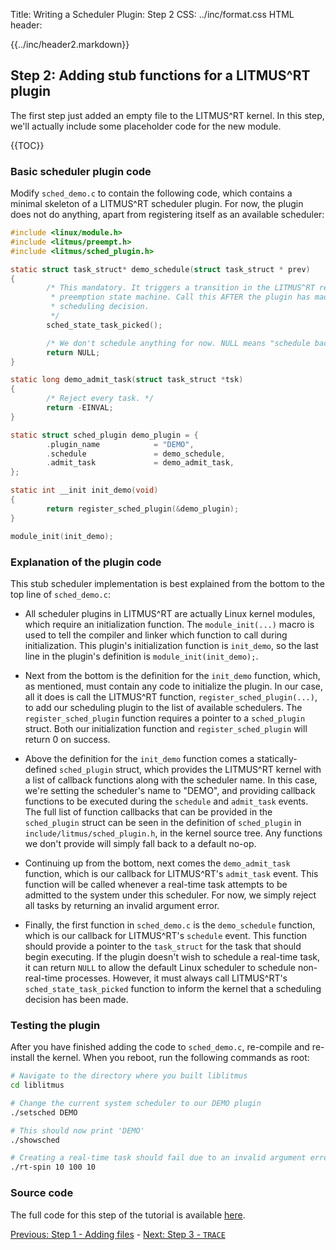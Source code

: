Title:  Writing a Scheduler Plugin: Step 2
CSS:    ../inc/format.css
HTML header:    <script type="text/javascript" src="https://cdn.mathjax.org/mathjax/latest/MathJax.js?config=TeX-AMS-MML_HTMLorMML"></script> <link rel="stylesheet" href="https://cdnjs.cloudflare.com/ajax/libs/highlight.js/9.10.0/styles/tomorrow-night.min.css"><script src="https://cdnjs.cloudflare.com/ajax/libs/highlight.js/9.10.0/highlight.min.js"></script>

{{../inc/header2.markdown}}

Step 2: Adding stub functions for a LITMUS^RT plugin
----------------------------------------------------

The first step just added an empty file to the LITMUS^RT kernel. In this step, we'll actually include some placeholder code for the new module.

{{TOC}}

### Basic scheduler plugin code

Modify `sched_demo.c` to contain the following code, which contains a minimal skeleton of a LITMUS^RT scheduler plugin. For now, the plugin does not do anything, apart from registering itself as an available scheduler:

```C
#include <linux/module.h>
#include <litmus/preempt.h>
#include <litmus/sched_plugin.h>

static struct task_struct* demo_schedule(struct task_struct * prev)
{
        /* This mandatory. It triggers a transition in the LITMUS^RT remote
         * preemption state machine. Call this AFTER the plugin has made a local
         * scheduling decision.
         */
        sched_state_task_picked();

        /* We don't schedule anything for now. NULL means "schedule background work". */
        return NULL;
}

static long demo_admit_task(struct task_struct *tsk)
{
        /* Reject every task. */
        return -EINVAL;
}

static struct sched_plugin demo_plugin = {
        .plugin_name            = "DEMO",
        .schedule               = demo_schedule,
        .admit_task             = demo_admit_task,
};

static int __init init_demo(void)
{
        return register_sched_plugin(&demo_plugin);
}

module_init(init_demo);
```

### Explanation of the plugin code

This stub scheduler implementation is best explained from the bottom to the top line of `sched_demo.c`:

 - All scheduler plugins in LITMUS^RT are actually Linux kernel modules, which require an initialization function. The `module_init(...)` macro is used to tell the compiler and linker which function to call during initialization. This plugin's initialization function is `init_demo`, so the last line in the plugin's definition is `module_init(init_demo);`.

 - Next from the bottom is the definition for the `init_demo` function, which, as mentioned, must contain any code to initialize the plugin. In our case, all it does is call the LITMUS^RT function, `register_sched_plugin(...)`, to add our scheduling plugin to the list of available schedulers. The `register_sched_plugin` function requires a pointer to a `sched_plugin` struct. Both our initialization function and `register_sched_plugin` will return 0 on success.

 - Above the definition for the `init_demo` function comes a statically-defined `sched_plugin` struct, which provides the LITMUS^RT kernel with a list of callback functions along with the scheduler name. In this case, we're setting the scheduler's name to "DEMO", and providing callback functions to be executed during the `schedule` and `admit_task` events. The full list of function callbacks that can be provided in the `sched_plugin` struct can be seen in the definition of `sched_plugin` in `include/litmus/sched_plugin.h`, in the kernel source tree. Any functions we don't provide will simply fall back to a default no-op.

 - Continuing up from the bottom, next comes the `demo_admit_task` function, which is our callback for LITMUS^RT's `admit_task` event. This function will be called whenever a real-time task attempts to be admitted to the system under this scheduler. For now, we simply reject all tasks by returning an invalid argument error.

 - Finally, the first function in `sched_demo.c` is the `demo_schedule` function, which is our callback for LITMUS^RT's `schedule` event. This function should provide a pointer to the `task_struct` for the task that should begin executing. If the plugin doesn't wish to schedule a real-time task, it can return `NULL` to allow the default Linux scheduler to schedule non-real-time processes. However, it must always call LITMUS^RT's `sched_state_task_picked` function to inform the kernel that a scheduling decision has been made.

### Testing the plugin

After you have finished adding the code to `sched_demo.c`, re-compile and re-install the kernel. When you reboot, run the following commands as root:

```bash
# Navigate to the directory where you built liblitmus
cd liblitmus

# Change the current system scheduler to our DEMO plugin
./setsched DEMO

# This should now print 'DEMO'
./showsched

# Creating a real-time task should fail due to an invalid argument error
./rt-spin 10 100 10
```

### Source code

The full code for this step of the tutorial is available [here](./sched_demo_step2.c).

<div class="nav">

[Previous: Step 1 - Adding files](plugin_step_1.html) -
[Next: Step 3 - `TRACE`](plugin_step_3.html)

</div>

<script>hljs.initHighlightingOnLoad();</script>
